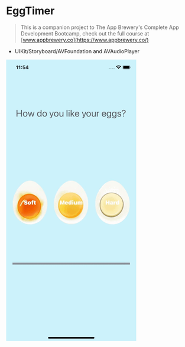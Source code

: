 # EggTimer
>This is a companion project to The App Brewery's Complete App Development Bootcamp, check out the full course at [www.appbrewery.co](https://www.appbrewery.co/)
* UIKit/Storyboard/AVFoundation and AVAudioPlayer

![DEMO](https://raw.githubusercontent.com/anmikhailov/EggTimer/master/.github/images/demo.gif)
